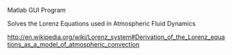 Matlab GUI Program

Solves the Lorenz Equations used in Atmospheric Fluid Dynamics

http://en.wikipedia.org/wiki/Lorenz_system#Derivation_of_the_Lorenz_equations_as_a_model_of_atmospheric_convection
